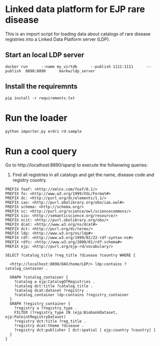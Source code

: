 # Linked data platform for EJP rare disease

This is an import script for loading data about catalogs of rare disease registries into a Linked Data Platform server (LDP).

## Start an local LDP server

`docker run      --name my_virtdb      --publish 1111:1111      --publish  8890:8890      markw/ldp_server`

## Install the requiremnts

`pip install -r requirements.txt`

# Run the loader

`python importer.py erdri rd-sample`

# Run a cool query

Go to http://localhost:8890/sparql to execute the follwowing queries:

1. Find all registries in all catalogs and get the name, disease code and registry country.


```
PREFIX foaf: <http://xmlns.com/foaf/0.1/>
PREFIX fo: <http://www.w3.org/1999/XSL/Format#>
PREFIX dc: <http://purl.org/dc/elements/1.1/>
PREFIX iao: <http://purl.obolibrary.org/obo/iao.owl#>
PREFIX schema: <http://schema.org/>
PREFIX sc: <http://purl.org/science/owl/sciencecommons/>
PREFIX sio: <http://semanticscience.org/resource/>
PREFIX ncit: <http://purl.obolibrary.org/obo/>
PREFIX dcat: <http://www.w3.org/ns/dcat#>
PREFIX dct: <http://purl.org/dc/terms/>
PREFIX ldp: <http://www.w3.org/ns/ldp#>
PREFIX rdf: <http://www.w3.org/1999/02/22-rdf-syntax-ns#>
PREFIX rdfs: <http://www.w3.org/2000/01/rdf-schema#>
PREFIX ejp: <http://purl.org/ejp-rd/vocabulary/>

SELECT ?catalog_title ?reg_title ?disease ?country WHERE {

  <http://localhost:8890/DAV/home/LDP/> ldp:contains ?catalog_container .

  GRAPH ?catalog_container {
    ?catalog a ejp:CatalogOfRegistries .
    ?catalog dct:title ?catalog_title .
    ?catalog dcat:dataset ?registry .
    ?catalog_container ldp:contains ?registry_container
  }
  GRAPH ?registry_container {
    ?registry a ?registry_type .
    FILTER (?registry_type IN (ejp:BiobankDataset, ejp:PateintRegistryDataset)
    ?registry dct:title ?reg_title .
    ?registry dcat:theme ?disease .
    ?registry dct:publisher [ dct:spatial [ ejp:country ?country] ]
  }
}
```
